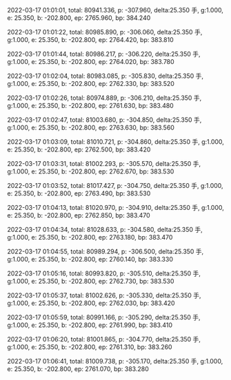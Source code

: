 2022-03-17 01:01:01, total: 80941.336, p: -307.960, delta:25.350 手, g:1.000, e: 25.350, b: -202.800, ep: 2765.960, bp: 384.240

2022-03-17 01:01:22, total: 80985.890, p: -306.060, delta:25.350 手, g:1.000, e: 25.350, b: -202.800, ep: 2764.420, bp: 383.810

2022-03-17 01:01:44, total: 80986.217, p: -306.220, delta:25.350 手, g:1.000, e: 25.350, b: -202.800, ep: 2764.020, bp: 383.780

2022-03-17 01:02:04, total: 80983.085, p: -305.830, delta:25.350 手, g:1.000, e: 25.350, b: -202.800, ep: 2762.330, bp: 383.520

2022-03-17 01:02:26, total: 80974.889, p: -306.210, delta:25.350 手, g:1.000, e: 25.350, b: -202.800, ep: 2761.630, bp: 383.480

2022-03-17 01:02:47, total: 81003.680, p: -304.850, delta:25.350 手, g:1.000, e: 25.350, b: -202.800, ep: 2763.630, bp: 383.560

2022-03-17 01:03:09, total: 81010.721, p: -304.860, delta:25.350 手, g:1.000, e: 25.350, b: -202.800, ep: 2762.500, bp: 383.420

2022-03-17 01:03:31, total: 81002.293, p: -305.570, delta:25.350 手, g:1.000, e: 25.350, b: -202.800, ep: 2762.670, bp: 383.530

2022-03-17 01:03:52, total: 81017.427, p: -304.750, delta:25.350 手, g:1.000, e: 25.350, b: -202.800, ep: 2763.490, bp: 383.530

2022-03-17 01:04:13, total: 81020.970, p: -304.910, delta:25.350 手, g:1.000, e: 25.350, b: -202.800, ep: 2762.850, bp: 383.470

2022-03-17 01:04:34, total: 81028.633, p: -304.580, delta:25.350 手, g:1.000, e: 25.350, b: -202.800, ep: 2763.180, bp: 383.470

2022-03-17 01:04:55, total: 80989.294, p: -306.500, delta:25.350 手, g:1.000, e: 25.350, b: -202.800, ep: 2760.140, bp: 383.330

2022-03-17 01:05:16, total: 80993.820, p: -305.510, delta:25.350 手, g:1.000, e: 25.350, b: -202.800, ep: 2762.730, bp: 383.530

2022-03-17 01:05:37, total: 81002.626, p: -305.330, delta:25.350 手, g:1.000, e: 25.350, b: -202.800, ep: 2762.030, bp: 383.420

2022-03-17 01:05:59, total: 80991.166, p: -305.290, delta:25.350 手, g:1.000, e: 25.350, b: -202.800, ep: 2761.990, bp: 383.410

2022-03-17 01:06:20, total: 81001.865, p: -304.770, delta:25.350 手, g:1.000, e: 25.350, b: -202.800, ep: 2761.310, bp: 383.260

2022-03-17 01:06:41, total: 81009.738, p: -305.170, delta:25.350 手, g:1.000, e: 25.350, b: -202.800, ep: 2761.070, bp: 383.280